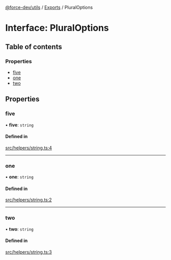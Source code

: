[@force-dev/utils](../README.md) / [Exports](../modules.md) / PluralOptions

# Interface: PluralOptions

## Table of contents

### Properties

- [five](PluralOptions.md#five)
- [one](PluralOptions.md#one)
- [two](PluralOptions.md#two)

## Properties

### five

• **five**: `string`

#### Defined in

[src/helpers/string.ts:4](https://github.com/epifanovmd/utils/blob/78a5c89/src/helpers/string.ts#L4)

___

### one

• **one**: `string`

#### Defined in

[src/helpers/string.ts:2](https://github.com/epifanovmd/utils/blob/78a5c89/src/helpers/string.ts#L2)

___

### two

• **two**: `string`

#### Defined in

[src/helpers/string.ts:3](https://github.com/epifanovmd/utils/blob/78a5c89/src/helpers/string.ts#L3)
